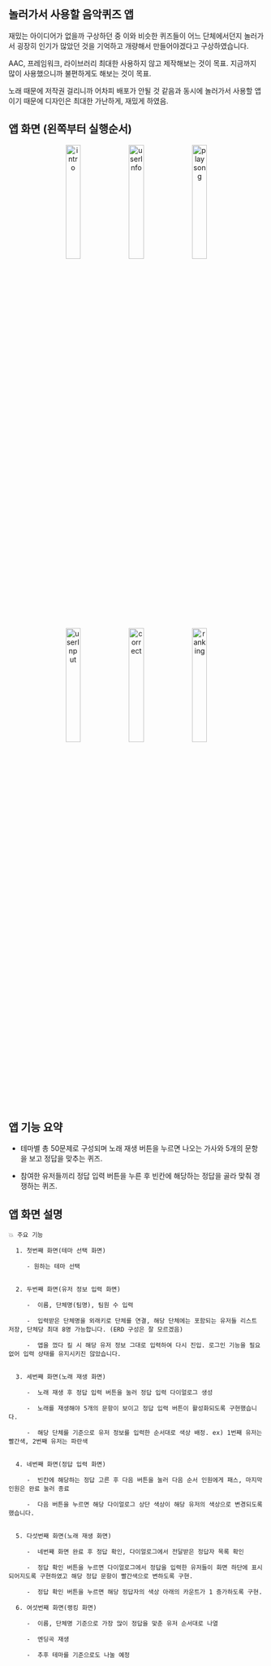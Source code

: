 ## 놀러가서 사용할 음악퀴즈 앱

재밌는 아이디어가 없을까 구상하던 중 이와 비슷한 퀴즈들이 어느 단체에서던지 놀러가서 굉장히 인기가 많았던 것을 기억하고 개량해서 만들어야겠다고 구상하였습니다.

AAC, 프레임워크, 라이브러리 최대한 사용하지 않고 제작해보는 것이 목표. 지금까지 많이 사용했으니까 불편하게도 해보는 것이 목표.

노래 때문에 저작권 걸리니까 어차피 배포가 안될 것 같음과 동시에 놀러가서 사용할 앱이기 때문에 디자인은 최대한 가난하게, 재밌게 하였음.


## 앱 화면 (왼쪽부터 실행순서)

<p align="center"> 
  <img alt="intro" src="https://github.com/choieuihyun/MusicQuiz/assets/59135621/bfdcc6f4-f587-4cfd-adec-9dd37b410122" align="center" width="24%">
  <img alt="userInfo" src="https://github.com/choieuihyun/MusicQuiz/assets/59135621/f81ca346-f365-4923-a04b-a73996803fd9" align="center" width="24%"> 
  <img alt="playsong" src="https://github.com/choieuihyun/MusicQuiz/assets/59135621/9169fb9e-e880-4a21-805b-39fc5dc2a307" align="center" width="24%">
<figcaption align="center"></figcaption></p>




<p align="center">
  
  <img alt="userInput" src="https://github.com/choieuihyun/MusicQuiz/assets/59135621/af98e586-4783-4eb0-b383-008101bc8c4f" align="center" width="24%"> 
  <img alt="correct" src="https://github.com/choieuihyun/MusicQuiz/assets/59135621/2acdea27-9d4b-4c05-9125-abfba1001d22" align="center" width="24%">
  <img alt="ranking" src="https://github.com/choieuihyun/MusicQuiz/assets/59135621/d34f7714-8998-4ce7-bb32-2ce6029c9a93" align="center" width="24%">

<figcaption align="center"></figcaption></p>



## 앱 기능 요약

  - 테마별 총 50문제로 구성되며 노래 재생 버튼을 누르면 나오는 가사와 5개의 문항을 보고 정답을 맞추는 퀴즈.

  - 참여한 유저들끼리 정답 입력 버튼을 누른 후 빈칸에 해당하는 정답을 골라 맞춰 경쟁하는 퀴즈. 

## 앱 화면 설명

    💥 주요 기능
  
      1. 첫번째 화면(테마 선택 화면)
  
         - 원하는 테마 선택
  

      2. 두번째 화면(유저 정보 입력 화면)

         -  이름, 단체명(팀명), 팀원 수 입력

         -  입력받은 단체명을 외래키로 단체를 연결, 해당 단체에는 포함되는 유저들 리스트 저장, 단체당 최대 8명 가능합니다. (ERD 구성은 잘 모르겠음)

         -  앱을 껐다 킬 시 해당 유저 정보 그대로 입력하여 다시 진입. 로그인 기능을 필요없어 입력 상태를 유지시키진 않았습니다.


      3. 세번째 화면(노래 재생 화면)

         -  노래 재생 후 정답 입력 버튼을 눌러 정답 입력 다이얼로그 생성

         -  노래를 재생해야 5개의 문항이 보이고 정답 입력 버튼이 활성화되도록 구현했습니다.

         -  해당 단체를 기준으로 유저 정보를 입력한 순서대로 색상 배정. ex) 1번째 유저는 빨간색, 2번째 유저는 파란색
  
  
      4. 네번째 화면(정답 입력 화면)

         -  빈칸에 해당하는 정답 고른 후 다음 버튼을 눌러 다음 순서 인원에게 패스, 마지막 인원은 완료 눌러 종료

         -  다음 버튼을 누르면 해당 다이얼로그 상단 색상이 해당 유저의 색상으로 변경되도록 했습니다.


      5. 다섯번째 화면(노래 재생 화면)

         -  네번째 화면 완료 후 정답 확인, 다이얼로그에서 전달받은 정답자 목록 확인

         -  정답 확인 버튼을 누르면 다이얼로그에서 정답을 입력한 유저들이 화면 하단에 표시되어지도록 구현하였고 해당 정답 문항이 빨간색으로 변하도록 구현.

         -  정답 확인 버튼을 누르면 해당 정답자의 색상 아래의 카운트가 1 증가하도록 구현.

      6. 여섯번째 화면(랭킹 화면)

         -  이름, 단체명 기준으로 가장 많이 정답을 맞춘 유저 순서대로 나열

         -  엔딩곡 재생

         -  추후 테마를 기준으로도 나눌 예정




